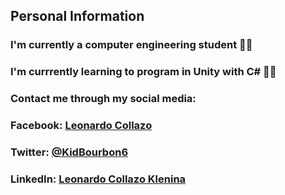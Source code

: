 ## Personal Information
### I'm currently a computer engineering student 👨‍🎓
### I'm currrently learning to program in Unity with C# :man_technologist:

### Contact me through my social media:
### Facebook: [Leonardo Collazo](https://www.facebook.com/leonardo.collazo.71)
### Twitter: [@KidBourbon6](https://twitter.com/KidBourbon6)
### LinkedIn: [Leonardo Collazo Klenina](https://www.linkedin.com/in/leonardo-collazo-klenina-aa0270201)
